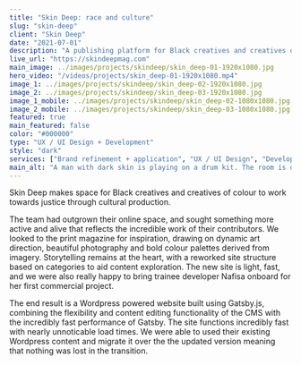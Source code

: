 ```yaml
---
title: "Skin Deep: race and culture"
slug: "skin-deep"
client: "Skin Deep"
date: "2021-07-01"
description: "A publishing platform for Black creatives and creatives of colour to work towards justice through cultural production."
live_url: "https://skindeepmag.com"
main_image: ../images/projects/skindeep/skin_deep-01-1920x1080.jpg
hero_video: "/videos/projects/skin_deep-01-1920x1080.mp4"
image_1: ../images/projects/skindeep/skin_deep-02-1920x1080.jpg
image_2: ../images/projects/skindeep/skin_deep-03-1920x1080.jpg
image_1_mobile: ../images/projects/skindeep/skin_deep-02-1080x1080.jpg
image_2_mobile: ../images/projects/skindeep/skin_deep-03-1080x1080.jpg
featured: true
main_featured: false
color: "#000000"
type: "UX / UI Design + Development"
style: "dark"
services: ["Brand refinement + application", "UX / UI Design", "Development"]
main_alt: "A man with dark skin is playing on a drum kit. The room is dark, with a blue light shining on him."
---
```

Skin Deep makes space for Black creatives and creatives of colour to work
towards justice through cultural production.

The team had outgrown their online space, and sought something more active and
alive that reflects the incredible work of their contributors. We looked to the
print magazine for inspiration, drawing on dynamic art direction, beautiful
photography and bold colour palettes derived from imagery. Storytelling remains
at the heart, with a reworked site structure based on categories to aid content
exploration. The new site is light, fast, and we were also really happy to bring
trainee developer Nafisa onboard for her first commercial project.

The end result is a Wordpress powered website built using Gatsby.js, combining
the flexibility and content editing functionality of the CMS with the incredibly
fast performance of Gatsby. The site functions incredibly fast with nearly
unnoticable load times. We were able to used their existing Wordpress content
and migrate it over the the updated version meaning that nothing was lost in the
transition.
